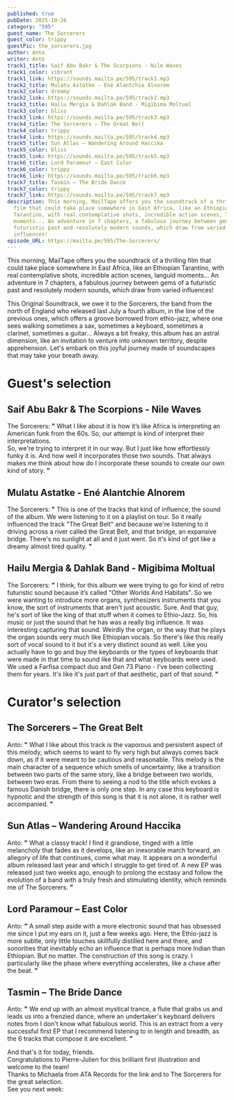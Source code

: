 ```yaml
---
published: true
pubDate: 2025-10-26
category: "595"
guest_name: The Sorcerers
guest_color: trippy
guestPic: the_sorcerers.jpg
author: Anto
writer: Anto
track1_title: Saif Abu Bakr & The Scorpions - Nile Waves
track1_color: vibrant
track1_link: https://sounds.mailta.pe/595/track1.mp3
track2_title: Mulatu Astatke - Ené Alantchie Alnorem
track2_color: dreamy
track2_link: https://sounds.mailta.pe/595/track2.mp3
track3_title: Hailu Mergia & Dahlak Band - Migibima Moltual
track3_color: bliss
track3_link: https://sounds.mailta.pe/595/track3.mp3
track4_title: The Sorcerers – The Great Belt
track4_color: trippy
track4_link: https://sounds.mailta.pe/595/track4.mp3
track5_title: Sun Atlas – Wandering Around Haccika
track5_color: bliss
track5_link: https://sounds.mailta.pe/595/track5.mp3
track6_title: Lord Paramour – East Color
track6_color: trippy
track6_link: https://sounds.mailta.pe/595/track6.mp3
track7_title: Tasmin – The Bride Dance
track7_color: trippy
track7_link: https://sounds.mailta.pe/595/track7.mp3
description: This morning, MailTape offers you the soundtrack of a thrilling
  film that could take place somewhere in East Africa, like an Ethiopian
  Tarantino, with real contemplative shots, incredible action scenes, languid
  moments... An adventure in 7 chapters, a fabulous journey between gems of a
  futuristic past and resolutely modern sounds, which draw from varied
  influences!
episode_URL: https://mailta.pe/595/The-Sorcerers/
---
```

This morning, MailTape offers you the soundtrack of a thrilling film that could take place somewhere in East Africa, like an Ethiopian Tarantino, with real contemplative shots, incredible action scenes, languid moments... An adventure in 7 chapters, a fabulous journey between gems of a futuristic past and resolutely modern sounds, which draw from varied influences!

This Original Soundtrack, we owe it to the Sorcerers, the band from the north of England who released last July a fourth album, in the line of the previous ones, which offers a groove borrowed from ethio-jazz, where one sees walking sometimes a sax, sometimes a keyboard, sometimes a clarinet, sometimes a guitar... Always a bit freaky, this album has an astral dimension, like an invitation to venture into unknown territory, despite apprehension. Let's embark on this joyful journey made of soundscapes that may take your breath away. 

# Guest's selection

## Saif Abu Bakr & The Scorpions - Nile Waves

 The Sorcerers: **"** What I like about it is how it’s like Africa is interpreting an American funk from the 60s. So, our attempt is kind of interpret their interpretations.  \
So, we're trying to interpret it in our way. But I just like how effortlessly funky it is. And how well it incorporates those two sounds. That always makes me think about how do I incorporate these sounds to create our own kind of story. **"** 

## Mulatu Astatke - Ené Alantchie Alnorem

 The Sorcerers: **"** This is one of the tracks that kind of influence, the sound of the album. We were listening to it on a playlist on tour. So it really influenced the track "The Great Belt" and because we're listening to it driving across a river called the Great Belt, and that bridge, an expansive bridge. There's no sunlight at all and it just went. So it's kind of got like a dreamy almost tired quality. **"** 

## Hailu Mergia & Dahlak Band - Migibima Moltual

 The Sorcerers: **"** I think, for this album we were trying to go for kind of retro futuristic sound because it’s called "Other Worlds And Habitats". So we were wanting to introduce more organs, synthesizers instruments that you know, the sort of instruments that aren't just acoustic. Sure. And that guy, he's sort of like the king of that stuff when it comes to Ethio-Jazz. So, his music or just the sound that he has was a really big influence. It was interesting capturing that sound. Weirdly the organ, or the way that he plays the organ sounds very much like Ethiopian vocals. So there's like this really sort of vocal sound to it but it's a very distinct sound as well. Like you actually have to go and buy the keyboards or the types of keyboards that were made in that time to sound like that and what keyboards were used. We used a Farfisa compact duo and Gen 73 Piano - I’ve been collecting them for years. It's like it's just part of that aesthetic, part of that sound. **"** 

# Curator's selection

## The Sorcerers – The Great Belt

 Anto: **"** What I like about this track is the vaporous and persistent aspect of this melody, which seems to want to fly very high but always comes back down, as if it were meant to be cautious and reasonable. This melody is the main character of a sequence which smells of uncertainty, like a transition between two parts of the same story, like a bridge between two worlds, between two eras. From there to seeing a nod to the title which evokes a famous Danish bridge, there is only one step. In any case this keyboard is hypnotic and the strength of this song is that it is not alone, it is rather well accompanied. **"** 

## Sun Atlas – Wandering Around Haccika

 Anto: **"** What a classy track! I find it grandiose, tinged with a little melancholy that fades as it develops, like an inexorable march forward, an allegory of life that continues, come what may. It appears on a wonderful album released last year and which I struggle to get tired of. A new EP was released just two weeks ago, enough to prolong the ecstasy and follow the evolution of a band with a truly fresh and stimulating identity, which reminds me of The Sorcerers. **"** 

## Lord Paramour – East Color

 Anto: **"** A small step aside with a more electronic sound that has obsessed me since I put my ears on it, just a few weeks ago. Here, the Ethio-jazz is more subtle, only little touches skillfully distilled here and there, and sonorities that inevitably echo an influence that is perhaps more Indian than Ethiopian. But no matter. The construction of this song is crazy. I particularly like the phase where everything accelerates, like a chase after the beat. **"** 

## Tasmin – The Bride Dance

 Anto: **"** We end up with an almost mystical trance, a flute that grabs us and leads us into a frenzied dance, where an undertaker's keyboard delivers notes from I don't know what fabulous world. This is an extract from a very successful first EP that I recommend listening to in length and breadth, as the 6 tracks that compose it are excellent. **"** 

And that's it for today, friends.\
Congratulations to Pierre-Julien for this brilliant first illustration and welcome to the team!\
Thanks to Michaela from ATA Records for the link and to The Sorcerers for the great selection.\
See you next week:

